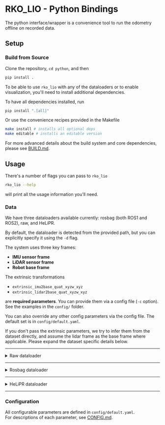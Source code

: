 # RKO_LIO - Python Bindings

The python interface/wrapper is a convenience tool to run the odometry offline on recorded data.

## Setup

### Build from Source

Clone the repository, `cd python`, and then

```bash
pip install .
```

To be able to use `rko_lio` with any of the dataloaders or to enable visualization, you'll need to install additional dependencies.

To have all dependencies installed, run

```bash
pip install ".[all]"
```

Or use the convenience recipes provided in the Makefile

```bash
make install # installs all optional deps
make editable # installs an editable version
```

For more advanced details about the build system and core dependencies, please see [BUILD.md](../BUILD.md).

## Usage

There's a number of flags you can pass to `rko_lio`

```bash
rko_lio --help
```

will print all the usage information you'll need.

### Data

We have three dataloaders available currently: rosbag (both ROS1 and ROS2), raw, and HeLiPR.

By default, the dataloader is detected from the provided path, but you can explicitly specify it using the `-d` flag.

The system uses three key frames:  
- **IMU sensor frame**  
- **LiDAR sensor frame**  
- **Robot base frame**  

The extrinsic transformations  
- `extrinsic_imu2base_quat_xyzw_xyz`  
- `extrinsic_lidar2base_quat_xyzw_xyz`  

are **required parameters**. You can provide them via a config file (`-c` option).  
See the examples in the `config/` folder.   

You can also override any other config parameters via the config file.
The default set is in `config/default.yaml`.

If you don't pass the extrinsic parameters, we try to infer them from the dataset directly, and assume the lidar frame as the base frame where applicable. Please expand the dataset specific details below.

---

<details>
<summary>Raw dataloader</summary>

When working with raw data, the folder structure and file layout have to follow a specific convention, since we need both lidar and imu data.

Folder layout example:  
```
dataset_root/
├── transforms.yaml                 # requires specific keys for extrinsics
├── imu.csv                         # or imu.txt, requires specific column names
└── lidar/                          # folder needs to be named exactly
    ├── 1662622237000000000.ply     # filenames should be timestamps in nanoseconds
    ├── 1662622238000000000.ply
    └── ...
```

Requirements:  
- transforms.yaml: must define two keys:  
  - `T_imu_to_base`  
  - `T_lidar_to_base`  
Each should be a 4×4 transformation matrix specifying extrinsics to the base frame.  
(See [A Note on Transformations](../README.md#a-note-on-transformations) in the main README for frame-order convention.)

- imu file (`.csv` or `.txt`): exactly one file is expected.
Columns must include: `timestamp, gyro_x, gyro_y, gyro_z, accel_x, accel_y, accel_z`.  
Additional columns may be present, but these are required.  
`timestamp` in particular is assumed to be in nanoseconds, rest are SI units.

- lidar folder (`lidar/`): contains scans as `.ply` files.  
  - Filename: must be a timestamp (ns) corresponding to the end of recording for that scan, i.e., close to time of last recorded point. This timestamp is used along with the IMU timestamp to sort both sensor data into a common index, which is then processed sequentially by the odometry system.
  - Each `.ply` must include a time field for points. Accepted field names are: `time`, `timestamp`, `timestamps`, or `t`. This time must be in seconds, representing the absolute time of point collection.  
(PRs welcome to improve this dataloader.)
</details>

---

<details>
<summary>Rosbag dataloader</summary>

If you're working with rosbags, either ros1 or ros2 bags, there's a few conditions by which you can simply run

```bash
rko_lio /path/to/bag
```

and the system will work. These are:
- The bag contains only a single lidar and a single imu topic.  
  - If multiple exist, you’ll be prompted to select one via the `--lidar` and/or `--imu` flags.
- The bag contains a TF tree with a static transform between the lidar and imu frames.  
  - Note that we support only static TFs, on either the python bindings or the ROS version. Dynamic TF handling is out of the scope of the python bindings. I haven't really had a requirement where I need to handle a dynamic TF between the IMU and LiDAR, though I did consider how to. Open an issue if you need this supported on the ROS side.  
- The frame names in the message header match the names in the TF tree. I.e., the lidar message header `frame_id` has to match a frame id in the TF tree. similary for the imu.
  - Yes, there are cases where the frame ids don't match. And yes, because i ran into this problem myself, i provide a way to handle the case in which they don't match. Override the frame ids with the `--lidar_frame` or `--imu_frame` flags.

If the rosbag has no TF tree:
- First, please ask your data provider to include the TF tree.
- You can manually specify the extrinsics via the config (see `config/leg_kilo.yaml` or `config/oxford_spires.yaml` as references).  
- Also: can dataset providers please include TF trees in bags by default? ~~makes no sense~~.
</details>

---

<details>
<summary>HeLiPR dataloader</summary>

This is deprecated and planned to be removed in a future release. I'm prioritising documentation for other parts and other tasks. If you need it, open an issue.
</details>

---

### Configuration
All configurable parameters are defined in `config/default.yaml`.  
For descriptions of each parameter, see [CONFIG.md](../CONFIG.md).
